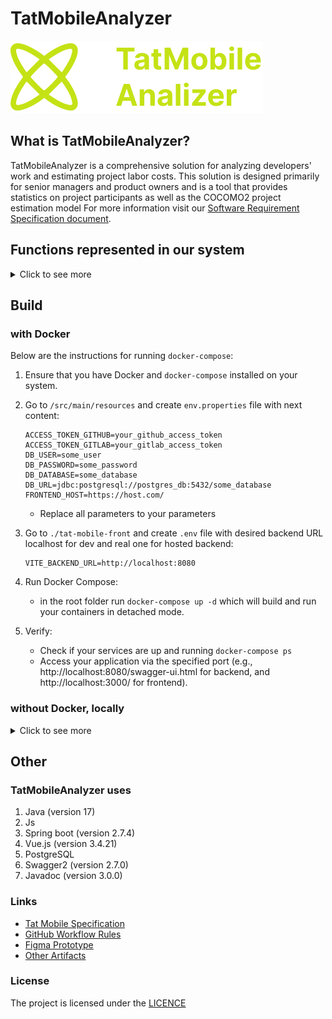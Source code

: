 # TatMobileAnalyzer

![Logo](https://github.com/NikRam822/TatMobileAnalyzer/blob/master/docs/media/Logo.svg)

## What is TatMobileAnalyzer?

TatMobileAnalyzer is a comprehensive solution for analyzing developers' work and estimating project labor costs. This solution is designed primarily for senior managers and product owners and is a tool that provides statistics on project participants as well as the COCOMO2 project estimation model
For more information visit our [Software Requirement Specification document](docs/SPECIFICATION.md).

## Functions represented in our system

<details>
<summary>Click to see more</summary>

The following features are currently available:

### Analyzing developer contributions to the project:

Analyze all commits by project contributors. Based on the analyzed commits, an objective picture of the repository for the selected period for each contributor is obtained. There is information about who wrote how many lines, how many lines got into the repository, how many lines are not used in the repository and what percentage of useful lines the contributor writes.


### Calculating the cost of a project based on COCOMO 2:

The project provides the ability to estimate project labor costs based on the COCOMO 2 model. This model allows you to estimate the planned cost of the project, the planned effort, the timeframe and the number of developers.
</details>

## Build

### with Docker

Below are the instructions for running `docker-compose`:

1. Ensure that you have Docker and `docker-compose` installed on your system.

2. Go to `/src/main/resources` and create `env.properties` file with next content:

   ```text
   ACCESS_TOKEN_GITHUB=your_github_access_token
   ACCESS_TOKEN_GITLAB=your_gitlab_access_token
   DB_USER=some_user
   DB_PASSWORD=some_password
   DB_DATABASE=some_database
   DB_URL=jdbc:postgresql://postgres_db:5432/some_database
   FRONTEND_HOST=https://host.com/
   ```

   - Replace all parameters to your parameters

3. Go to `./tat-mobile-front` and create `.env` file with desired backend URL localhost for dev and real one for hosted backend:

   ```text
   VITE_BACKEND_URL=http://localhost:8080
   ```

4. Run Docker Compose:

   - in the root folder run `docker-compose up -d` which will build and run your containers in detached mode.

5. Verify:
   - Check if your services are up and running `docker-compose ps`
   - Access your application via the specified port (e.g., http://localhost:8080/swagger-ui.html for backend,
     and http://localhost:3000/ for frontend).

### without Docker, locally

<details>
<summary>Click to see more</summary>

1. Ensure that you have `jdk-17` with `maven` for building projects, `npm` and
   latest `postgres` database installed on your system.
2. Create two `env.properties` files:
   - In the root folder create `env.properties` file with next content:
   ```text
   ACCESS_TOKEN_GITHUB=your_github_access_token
   ACCESS_TOKEN_GITLAB=your_gitlab_access_token
   DB_USER=some_user
   DB_PASSWORD=some_password
   DB_DATABASE=some_database
   DB_URL=jdbc:postgresql://localhost:5432/some_database
   FRONTEND_HOST=http://localhost:3000/
   ```
   - Replace `<your_github_access_token>`\ `<your_gitlab_access_token>` to your github\gitlab access token. `DB_USER`, `DB_PASSWORD`,
     `DB_DATABASE`, and `DB_URL` should be real one and relevant for your `postgres` database.
     Note! The database should be created before running the backend. `FRONTEND_HOST` should be replaced with the address of your frontend.
   - Go to `./tat-mobile-front` and create `.env` file with next content:
   ```text
   VUE_APP_HOST_ADDRESS=http://localhost:8080/patch/statistic
   ```
3. Build jar file `mvn clean package`. The builder will generate jar file in target directory:
   `target/TatMobileAnalyzer-0.0.1-SNAPSHOT.jar`
4. Go to target `cd target` and run backend `java -jar TatMobileAnalyzer-0.0.1-SNAPSHOT.jar`.
5. The backend will be available by this link `http://localhost:8080/swagger-ui.html`.
6. Run `cd tat-mobile-front && npm install`. It will download all dependencies.
7. Start frontend `npm run dev`. The website will be available by this link `http://localhost:3000`.
</details>

## Other

### TatMobileAnalyzer uses

1. Java (version 17)
2. Js
3. Spring boot (version 2.7.4)
4. Vue.js (version 3.4.21)
5. PostgreSQL
6. Swagger2 (version 2.7.0)
7. Javadoc (version 3.0.0)

### Links

- [Tat Mobile Specification](./docs/SPECIFICATION.md)
- [GitHub Workflow Rules](./docs/WORKFLOW.md)
- [Figma Prototype](https://www.figma.com/file/OE0pQL3mn4wlcng6o10AK3/ServiceDesign?type=design&node-id=264%3A1251&mode=design&t=XG83iR2C8fcI6gXF-1)
- [Other Artifacts](https://drive.google.com/drive/folders/1RKxz5tozCQmqkwWamR1bCjz847XtSwqx?usp=sharing)

### License

The project is licensed under the [LICENCE](https://github.com/NikRam822/TatMobileAnalyzer/blob/master/LICENCE)
